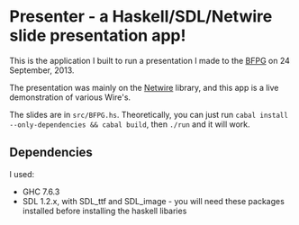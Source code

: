 Presenter - a Haskell/SDL/Netwire slide presentation app!
======

This is the application I built to run a presentation I made to the [BFPG](http://www.bfpg.org) on 24 September, 2013.

The presentation was mainly on the [Netwire](http://hackage.haskell.org/package/netwire) library, and this app is a live demonstration of various Wire's.

The slides are in `src/BFPG.hs`. Theoretically, you can just run `cabal install --only-dependencies && cabal build`, then `./run` and it will work. 


Dependencies
---

I used:

  * GHC 7.6.3
  * SDL 1.2.x, with SDL_ttf and SDL_image - you will need these packages installed before installing the haskell libaries
